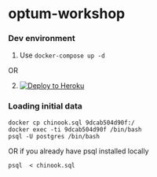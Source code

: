 # optum-workshop

### Dev environment

1. Use `docker-compose up -d`

OR

2. [![Deploy to
Heroku](https://www.herokucdn.com/deploy/button.svg)](https://heroku.com/deploy?template=https://github.com/tirumaraiselvan/3factor-workshop-heroku)

### Loading initial data

```
docker cp chinook.sql 9dcab504d90f:/
docker exec -ti 9dcab504d90f /bin/bash
psql -U postgres /bin/bash
```

OR if you already have psql installed locally

```
psql  < chinook.sql
```

